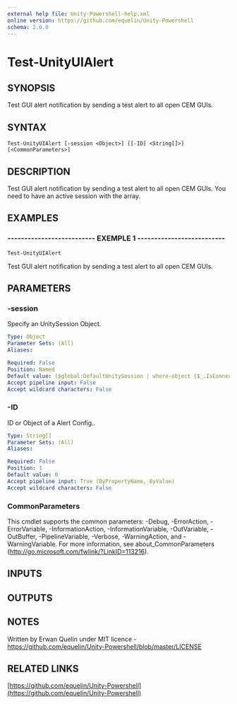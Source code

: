 ```yaml
---
external help file: Unity-Powershell-help.xml
online version: https://github.com/equelin/Unity-Powershell
schema: 2.0.0
---
```


# Test-UnityUIAlert

## SYNOPSIS
Test GUI alert notification by sending a test alert to all open CEM GUIs.

## SYNTAX

```
Test-UnityUIAlert [-session <Object>] [[-ID] <String[]>] [<CommonParameters>]
```

## DESCRIPTION
Test GUI alert notification by sending a test alert to all open CEM GUIs. 
You need to have an active session with the array.

## EXAMPLES

### -------------------------- EXEMPLE 1 --------------------------
```
Test-UnityUIAlert
```

Test GUI alert notification by sending a test alert to all open CEM GUIs.

## PARAMETERS

### -session
Specify an UnitySession Object.

```yaml
Type: Object
Parameter Sets: (All)
Aliases: 

Required: False
Position: Named
Default value: ($global:DefaultUnitySession | where-object {$_.IsConnected -eq $true})
Accept pipeline input: False
Accept wildcard characters: False
```

### -ID
ID or Object of a Alert Config..

```yaml
Type: String[]
Parameter Sets: (All)
Aliases: 

Required: False
Position: 1
Default value: 0
Accept pipeline input: True (ByPropertyName, ByValue)
Accept wildcard characters: False
```

### CommonParameters
This cmdlet supports the common parameters: -Debug, -ErrorAction, -ErrorVariable, -InformationAction, -InformationVariable, -OutVariable, -OutBuffer, -PipelineVariable, -Verbose, -WarningAction, and -WarningVariable. For more information, see about_CommonParameters (http://go.microsoft.com/fwlink/?LinkID=113216).

## INPUTS

## OUTPUTS

## NOTES
Written by Erwan Quelin under MIT licence - https://github.com/equelin/Unity-Powershell/blob/master/LICENSE

## RELATED LINKS

[https://github.com/equelin/Unity-Powershell](https://github.com/equelin/Unity-Powershell)

